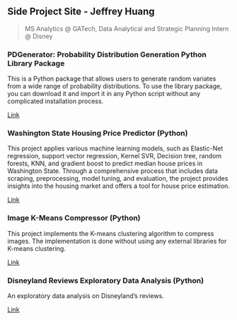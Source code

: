 ## Side Project Site - Jeffrey Huang
> MS Analytics @ GATech, Data Analytical and Strategic Planning Intern @ Disney

### PDGenerator: Probability Distribution Generation Python Library Package
This is a Python package that allows users to generate random variates from a wide range of probability distributions. To use the library package, you can download it and import it in any Python script without any complicated installation process.

[Link](https://github.com/jhuang678/Distribution_Generator)

### Washington State Housing Price Predictor (Python)
This project applies various machine learning models, such as Elastic-Net regression, support vector regression, Kernel SVR, Decision tree, random forests, KNN, and gradient boost to predict median house prices in Washington State. Through a comprehensive process that includes data scraping, preprocessing, model tuning, and evaluation, the project provides insights into the housing market and offers a tool for house price estimation.

[Link](https://github.com/jhuang678/WA_House_Price_Predictor)

### Image K-Means Compressor (Python)
This project implements the K-means clustering algorithm to compress images. The implementation is done without using any external libraries for K-means clustering.

[Link](https://github.com/jhuang678/Image_Compression)

### Disneyland Reviews Exploratory Data Analysis (Python)
An exploratory data analysis on Disneyland’s reviews.

[Link](https://github.com/jhuang678/Disneyland_Reviews_EDA)



